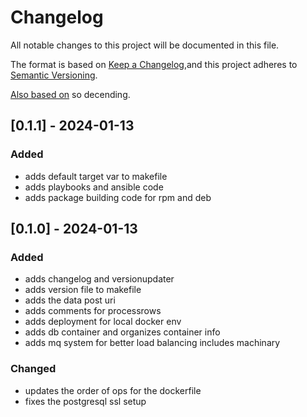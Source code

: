 # Changelog
All notable changes to this project will be documented in this file.

The format is based on [Keep a Changelog](https://keepachangelog.com/en/1.0.0/),and this project adheres to [Semantic Versioning](https://semver.org/spec/v2.0.0.html).

[Also based on](https://github.com/conventional-changelog/standard-version/blob/master/CHANGELOG.md) so decending.

## [0.1.1] - 2024-01-13
### Added
- adds default target var to makefile
- adds playbooks and ansible code
- adds package building code for rpm and deb

## [0.1.0] - 2024-01-13
### Added
- adds changelog and versionupdater
- adds version file to makefile
- adds the data post uri
- adds comments for processrows
- adds deployment for local docker env
- adds db container and organizes container info
- adds mq system for better load balancing includes machinary

### Changed
- updates the order of ops for the dockerfile
- fixes the postgresql ssl setup